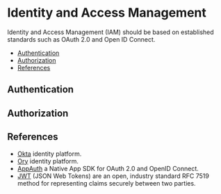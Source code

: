 # Identity and Access Management

Identity and Access Management (IAM) should be based on established standards such as OAuth 2.0 and Open ID Connect.

- [Authentication](#authentication)
- [Authorization](#authorization)
- [References](#references)

## Authentication

## Authorization

## References

- [Okta](https://www.okta.com/) identity platform.
- [Ory](https://www.ory.sh/) identity platform.
- [AppAuth](https://www.ory.sh/) a Native App SDK for OAuth 2.0 and OpenID Connect.
- [JWT](https://jwt.io/) (JSON Web Tokens) are an open, industry standard RFC 7519 method for representing claims securely between two parties.
